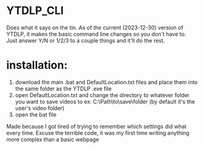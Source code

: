 # YTDLP_CLI
Does what it says on the tin. As of the current (2023-12-30) version of YTDLP, it makes the basic command line changes so you don't have to.
Just answer Y/N or 1/2/3 to a couple things and it'll do the rest.

# installation:
1) download the main .bat and DefaultLocation.txt files and place them into the same folder as the YTDLP .exe file
2) open DefaultLocation.txt and change the directory to whatever folder you want to save videos to ex: C:\Path\to\save\folder (by default it's the user's video folder)
4) open the bat file



 Made because I got tired of trying to remember which settings did what every time.
 Excuse the terrible code, it was my first time writing anything more complex than a basic webpage
